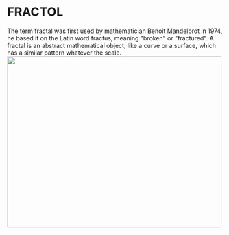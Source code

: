 # FRACTOL
The term fractal was first used by mathematician Benoit Mandelbrot in 1974,
he based it on the Latin word fractus, meaning "broken" or "fractured".
A fractal is an abstract mathematical object, like a curve or a surface, which has a similar
pattern whatever the scale.
<br>
<img src = "https://github.com/schoolteam21/fractol/tree/master/img/fractol.jpg" width="500" height="400">

